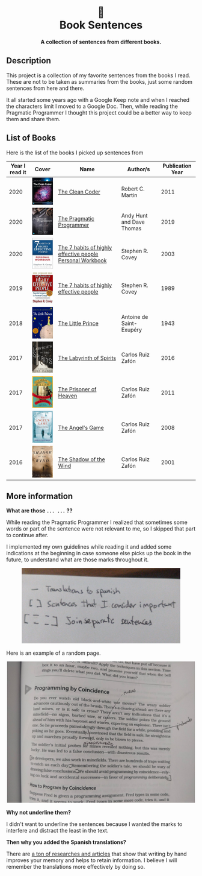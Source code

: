 <h1 align="center">
        📖 <br>
      Book Sentences
</h1>

<p align="center">
      <b>A collection of sentences from different books.</b>
</p> 

## Description

This project is a collection of my favorite sentences from the books I read. These are not to be taken as summaries from the books, just some random sentences from here and there. 

It all started some years ago with a Google Keep note and when I reached the characters limit I moved to a Google Doc. Then, while reading the Pragmatic Programmer I thought this project could be a better way to keep them and share them.

## List of Books

Here is the list of the books I picked up sentences from

| Year I read it | Cover | Name | Author/s | Publication Year |
|----------------|-------|------|----------|------------------|
| 2020 | <img width="100" src="./books/the-clean-coder/the-clean-coder.png" />|[The Clean Coder](./books/the-clean-coder)|Robert C. Martin | 2011 |
| 2020 | <img width="100" src="./books/the-pragmatic-programmer/the-pragmatic-programmer.png" />|[The Pragmatic Programmer](./books/the-pragmatic-programmer)|Andy Hunt and Dave Thomas | 2019 |
| 2020 |<img width="100" src="./books/the-7-habits-of-highly-effective-people-personal-workbook/the-7-habits-of-highly-effective-people-personal-workbook.png" /> | [The 7 habits of highly effective people Personal Workbook](./books/the-7-habits-of-highly-effective-people-personal-workbook)| Stephen R. Covey | 2003 |
| 2019 |<img width="100" src="./books/the-7-habits-of-highly-effective-people/the-7-habits-of-highly-effective-people.png" /> | [The 7 habits of highly effective people](./books/the-7-habits-of-highly-effective-people)| Stephen R. Covey | 1989 |
| 2018 |<img width="100" src="./books/the-little-prince/the-little-prince.png" /> | [The Little Prince](./books/the-little-prince)| Antoine de Saint-Exupéry | 1943 |
| 2017 |<img width="100" src="./books/the-labyrinth-of-spirits/the-labyrinth-of-spirits.png" /> | [The Labyrinth of Spirits](./books/the-labyrinth-of-spirits)| Carlos Ruiz Zafón | 2016 |
| 2017 |<img width="100" src="./books/the-prisoner-of-heaven/the-prisoner-of-heaven.png" /> | [The Prisoner of Heaven](./books/the-prisoner-of-heaven)| Carlos Ruiz Zafón | 2011 |
| 2017 |<img width="100" src="./books/the-angels-game/the-angels-game.png" /> | [The Angel's Game](./books/the-angels-game)| Carlos Ruiz Zafón | 2008 |
| 2016 |<img width="100" src="./books/the-shadow-of-the-wind/the-shadow-of-the-wind.png" /> | [The Shadow of the Wind](./books/the-shadow-of-the-wind)| Carlos Ruiz Zafón | 2001 |

## More information

**What are those `... ...` ??**

While reading the Pragmatic Programmer I realized that sometimes some words or part of the sentence were not relevant to me, so I skipped that part to continue after.

I implemented my own guidelines while reading it and added some indications at the beginning in case someone else picks up the book in the future, to understand what are those marks throughout it.

<p align="center">
    <img  height="200"  alt="Guidelines" src="./assets/guidelines.jpg" />
</p>

Here is an example of a random page.

<p align="center">
    <img  width="500"  alt="Guidelines Example" src="./assets/guidelines_example.jpg" />
</p>

**Why not underline them?**

I didn't want to underline the sentences because I wanted the marks to interfere and distract the least in the text.
      
**Then why you added the Spanish translations?**

There are [a ton of researches and articles](https://www.google.com/search?q=Writing+by+hand+to+retain+information&oq=Writing+by+hand+to+retain+information) that show that writing by hand improves your memory and helps to retain information. I believe I will remember the translations more effectively by doing so.
